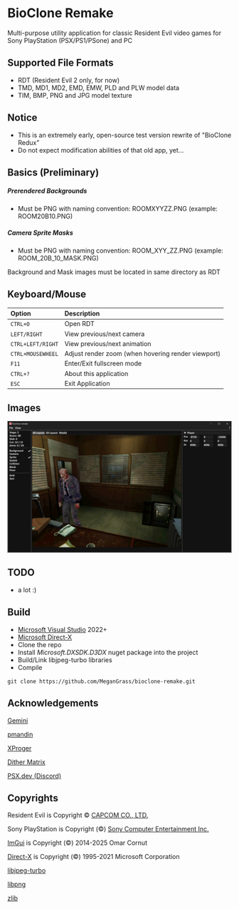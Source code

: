 # BioClone Remake
Multi-purpose utility application for classic Resident Evil video games for Sony PlayStation (PSX/PS1/PSone) and PC

## Supported File Formats
- RDT (Resident Evil 2 only, for now)
- TMD, MD1, MD2, EMD, EMW, PLD and PLW model data
- TIM, BMP, PNG and JPG model texture

## Notice
- This is an extremely early, open-source test version rewrite of "BioClone Redux"
- Do not expect modification abilities of that old app, yet...

## Basics (Preliminary)
##### **Prerendered Backgrounds**
- Must be PNG with naming convention: ROOMXYYZZ.PNG (example: ROOM20B10.PNG)
##### **Camera Sprite Masks**
- Must be PNG with naming convention: ROOM_XYY_ZZ.PNG (example: ROOM_20B_10_MASK.PNG)

Background and Mask images must be located in same directory as RDT

## Keyboard/Mouse
| Option | Description                       |
| :-------- | :-------------------------------- |
| `CTRL+O` | Open RDT |
| `LEFT/RIGHT` | View previous/next camera |
| `CTRL+LEFT/RIGHT` | View previous/next animation |
| `CTRL+MOUSEWHEEL` | Adjust render zoom (when hovering render viewport) |
| `F11` | Enter/Exit fullscreen mode |
| `CTRL+?` | About this application |
| `ESC` | Exit Application |

## Images
![Preliminary Test](/images/preliminary_test.jpg?raw=true "Preliminary Test")

## TODO
- a lot :)

## Build
- [Microsoft Visual Studio](https://visualstudio.microsoft.com) 2022+
- [Microsoft Direct-X](https://www.nuget.org/packages/Microsoft.DXSDK.D3DX)
- Clone the repo
- Install *Microsoft.DXSDK.D3DX* nuget package into the project
- Build/Link libjpeg-turbo libraries
- Compile
```
git clone https://github.com/MeganGrass/bioclone-remake.git
```

## Acknowledgements
[Gemini](https://github.com/Gemini-Loboto3)

[pmandin](https://github.com/pmandin/reevengi)

[XProger](https://github.com/XProger/OpenResident)

[Dither Matrix](https://psx-spx.consoledev.net/graphicsprocessingunitgpu/#24bit-rgb-to-15bit-rgb-dithering-enabled-in-texpage-attribute)

[PSX.dev (Discord)](https://discord.com/invite/psx-dev-642647820683444236)


## Copyrights
Resident Evil is Copyright © [CAPCOM CO., LTD.](https://www.capcom.com/)

Sony PlayStation is Copyright (©) [Sony Computer Entertainment Inc.](https://sonyinteractive.com/)

[ImGui](https://github.com/ocornut/imgui) is Copyright (©) 2014-2025 Omar Cornut

[Direct-X](https://learn.microsoft.com/en-us/windows/win32/directx) is Copyright (©) 1995-2021 Microsoft Corporation

[libjpeg-turbo](https://github.com/libjpeg-turbo/libjpeg-turbo)

[libpng](https://github.com/pnggroup/libpng)

[zlib](https://github.com/madler/zlib)
